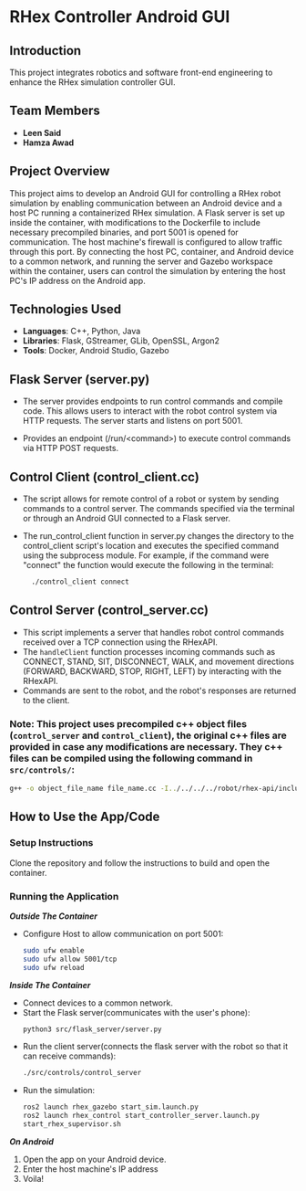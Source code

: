 
# RHex Controller Android GUI 

## Introduction
This project integrates robotics and software front-end engineering to enhance the RHex simulation controller GUI.

## Team Members
- **Leen Said**
 - **Hamza Awad**

## Project Overview
This project aims to develop an Android GUI for controlling a RHex robot simulation by enabling communication between an Android device and a host PC running a containerized RHex simulation. A Flask server is set up inside the container, with modifications to the Dockerfile to include necessary precompiled binaries, and port 5001 is opened for communication. The host machine's firewall is configured to allow traffic through this port. By connecting the host PC, container, and Android device to a common network, and running the server and Gazebo workspace within the container, users can control the simulation by entering the host PC's IP address on the Android app.

## Technologies Used
- **Languages**: C++, Python, Java
- **Libraries**: Flask, GStreamer, GLib, OpenSSL, Argon2
- **Tools**: Docker, Android Studio, Gazebo


## Flask Server (server.py)
- The server provides endpoints to run control commands and compile code. This allows users to interact with the robot control system via HTTP requests. The server starts and listens on port 5001.

- Provides an endpoint (/run/\<command>) to execute control commands via HTTP POST requests.

  

## Control Client (control_client.cc)
- The script allows for remote control of a robot or system by sending commands to a control server. The commands specified via the terminal or through an Android GUI connected to a Flask server.

- The run_control_client function in server.py changes the directory to the control_client script's location and executes the specified command using the subprocess module. For example, if the command were "connect" the function would execute the following in the terminal:
  ```bash
    ./control_client connect
  ```


## Control Server (control_server.cc)
- This script implements a server that handles robot control commands received over a TCP connection using the RHexAPI. 
- The `handleClient` function processes incoming commands such as CONNECT, STAND, SIT, DISCONNECT, WALK, and movement directions (FORWARD, BACKWARD, STOP, RIGHT, LEFT) by interacting with the RHexAPI.
-  Commands are sent to the robot, and the robot's responses are returned to the client.


### Note: This project uses precompiled c++ object files (`control_server` and `control_client`), the original c++ files are provided in case any modifications are necessary. They c++ files can be compiled using the following command in `src/controls/`:
  ```bash
  g++ -o object_file_name file_name.cc -I../../../../robot/rhex-api/include -I/usr/include/gstreamer-1.0 -I/usr/include/glib-2.0 -I/usr/lib/x86_64-linux-gnu/glib-2.0/include -L../../../../robot/rhex-api/lib -L/usr/lib/x86_64-linux-gnu -lrhexapi -lgstreamer-1.0 -lgobject-2.0 -lglib-2.0 -lssl -lcrypto -lgstvideo-1.0 -lgstrtp-1.0 -largon2
  ```

## How to Use the App/Code
### Setup Instructions
Clone the repository and follow the instructions to build and open the container.


### Running the Application
***Outside The Container***
- Configure Host to allow communication on port 5001:
  ```sh
  sudo ufw enable
  sudo ufw allow 5001/tcp
  sudo ufw reload
  ```
***Inside The Container***
- Connect devices to a common network.
- Start the Flask server(communicates with the user's phone):
  ```sh
  python3 src/flask_server/server.py
  ```
- Run the client server(connects the flask server with the robot so that it can receive commands):
  ```sh
  ./src/controls/control_server
  ```
- Run the simulation:
  ```sh
  ros2 launch rhex_gazebo start_sim.launch.py 
  ros2 launch rhex_control start_controller_server.launch.py
  start_rhex_supervisor.sh
  ```




***On Android***
1. Open the app on your Android device.
2. Enter the host machine's IP address
3. Voila!



